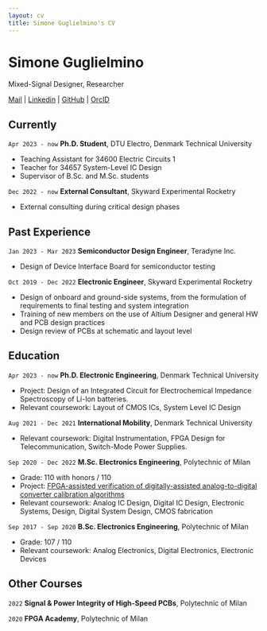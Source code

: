 ```yaml
---
layout: cv
title: Simone Guglielmino's CV
---
```

# Simone Guglielmino
Mixed-Signal Designer, Researcher

<div id="webaddress">
  <a href="mailto:simoneguglielmino.main@gmail.com">Mail</a>
| <a href="https://www.linkedin.com/in/simone-guglielmino">Linkedin</a>
| <a href="https://github.com/SimoneGuglielmino">GitHub</a>
| <a href="https://orcid.org/0009-0007-4410-4521">OrcID</a>
</div>

## Currently

`Apr 2023 - now`
__Ph.D. Student__, DTU Electro, Denmark Technical University
  - Teaching Assistant for 34600 Electric Circuits 1
  - Teacher for 34657 System-Level IC Design
  - Supervisor of B.Sc. and M.Sc. students

`Dec 2022 - now`
__External Consultant__, Skyward Experimental Rocketry
  - External consulting during critical design phases

## Past Experience

`Jan 2023 - Mar 2023`
__Semiconductor Design Engineer__, Teradyne Inc.
  - Design of Device Interface Board for semiconductor testing

`Oct 2019 - Dec 2022`
__Electronic Engineer__, Skyward Experimental Rocketry
  - Design of onboard and ground-side systems, from the formulation of requirements to final testing and system integration
  - Training of new members on the use of Altium Designer and general HW and PCB design practices
  - Design review of PCBs at schematic and layout level

## Education

`Apr 2023 - now`
__Ph.D. Electronic Engineering__, Denmark Technical University
  - Project: Design of an Integrated Circuit for Electrochemical Impedance Spectroscopy of Li-Ion batteries.
  - Relevant coursework: Layout of CMOS ICs, System Level IC Design

`Aug 2021 - Dec 2021`
__International Mobility__, Denmark Technical University
  - Relevant coursework: Digital Instrumentation, FPGA Design for Telecommunication, Switch-Mode Power Supplies.
  
`Sep 2020 - Dec 2022`
__M.Sc. Electronics Engineering__, Polytechnic of Milan
  - Grade: 110 with honors / 110
  - Project: [FPGA-assisted verification of digitally-assisted analog-to-digital converter calibration algorithms](https://hdl.handle.net/10589/196618)
  - Relevant coursework: Analog IC Design, Digital IC Design, Electronic Systems, Design, Digital System Design, CMOS fabrication

`Sep 2017 - Sep 2020`
__B.Sc. Electronics Engineering__, Polytechnic of Milan
  - Grade: 107 / 110
  - Relevant coursework: Analog Electronics, Digital Electronics, Electronic Devices

## Other Courses

  `2022` __Signal & Power Integrity of High-Speed PCBs__, Polytechnic of Milan

  `2020` __FPGA Academy__, Polytechnic of Milan
  
<!-- ### Footer

Last updated: May 2013 -->


